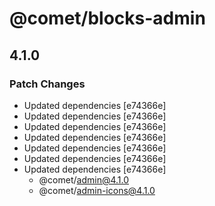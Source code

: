 # @comet/blocks-admin

## 4.1.0

### Patch Changes

-   Updated dependencies [e74366e]
-   Updated dependencies [e74366e]
-   Updated dependencies [e74366e]
-   Updated dependencies [e74366e]
-   Updated dependencies [e74366e]
-   Updated dependencies [e74366e]
-   Updated dependencies [e74366e]
    -   @comet/admin@4.1.0
    -   @comet/admin-icons@4.1.0
